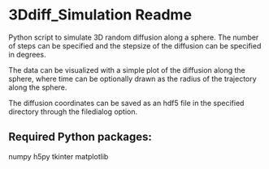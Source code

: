 # 3Ddiff_Simulation Readme

Python script to simulate 3D random diffusion along a sphere. The number of steps can be specified and the stepsize of the diffusion can be specified in degrees. 

The data can be visualized with a simple plot of the diffusion along the sphere, where time can be optionally drawn as the radius of the trajectory along the sphere. 

The diffusion coordinates can be saved as an hdf5 file in the specified directory through the filedialog option. 

## Required Python packages: 
numpy
h5py
tkinter
matplotlib
